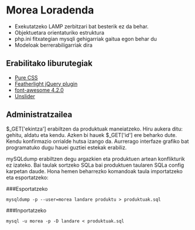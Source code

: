 Morea Loradenda
=====

* Exekutatzeko LAMP zerbitzari bat besterik ez da behar.
* Objektuetara orientaturiko estruktura
* php.ini fitxategian mysqli gehigarriak gaitua egon behar du
* Modeloak berrerabiligarriak dira

Erabilitako liburutegiak
------------------------

* [Pure CSS](http://purecss.io/)
* [Featherlight jQuery plugin](http://noelboss.github.io/featherlight/)
* [font-awesome 4.2.0](http://fortawesome.github.io/Font-Awesome/)
* [Unslider](http://unslider.com/)

Administratzailea
-----------------

$_GET['ekintza'] erabiltzen da produktuak maneiatzeko. Hiru aukera ditu: gehitu, aldatu eta kendu. Azken bi hauek $_GET['id']
ere beharko dute. Kendu konfirmazio orrialde hutsa izango da. Aurrerago interfaze grafiko bat programatuko dugu hauei guztiei
estekak erabiliz.

mySQLdump erabiltzen degu argazkien eta produktuen artean konflikturik ez izateko. Bai taulak sortzeko SQLa bai produktuen taularen
SQLa config karpetan daude. Hona hemen beharrezko komandoak taula importatzeko eta esportatzeko:

###Esportatzeko

	mysqldump -p --user=morea landare produktu > produktuak.sql
		
###Inportatzeko

	mysql -u morea -p -D landare < produktuak.sql
